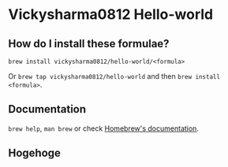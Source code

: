 # Vickysharma0812 Hello-world

## How do I install these formulae?

`brew install vickysharma0812/hello-world/<formula>`

Or `brew tap vickysharma0812/hello-world` and then `brew install <formula>`.

## Documentation

`brew help`, `man brew` or check [Homebrew's documentation](https://docs.brew.sh).

## Hogehoge
